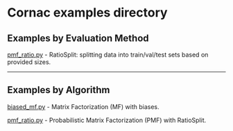 # Cornac examples directory

## Examples by Evaluation Method

[pmf_ratio.py](pmf_ratio.py) - RatioSplit: splitting data into train/val/test sets based on provided sizes.

----

## Examples by Algorithm

[biased_mf.py](biased_mf.py) - Matrix Factorization (MF) with biases.

[pmf_ratio.py](pmf_ratio.py) - Probabilistic Matrix Factorization (PMF) with RatioSplit.